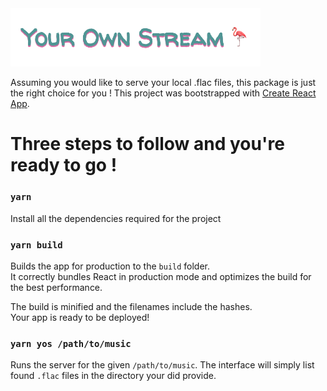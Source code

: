<img src="./docs/yos-logo.png" width="400" style="margin: auto" />

Assuming you would like to serve your local .flac files, this package is just the right choice for you !
This project was bootstrapped with [Create React App](https://github.com/facebook/create-react-app).

# Three steps to follow and you're ready to go !

### `yarn`

Install all the dependencies required for the project

### `yarn build`

Builds the app for production to the `build` folder.\
It correctly bundles React in production mode and optimizes the build for the best performance.

The build is minified and the filenames include the hashes.\
Your app is ready to be deployed!

### `yarn yos /path/to/music`

Runs the server for the given `/path/to/music`. The interface will simply list found `.flac` files in the directory your did provide.
